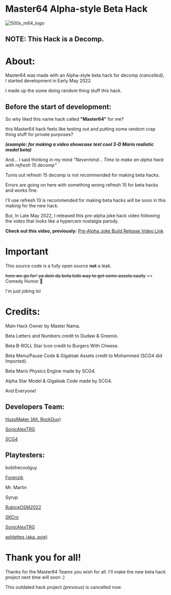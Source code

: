# Master64 Alpha-style Beta Hack
![500x_m64_logo](https://user-images.githubusercontent.com/80534869/198053440-a943ce6d-f9ec-4511-9e38-6aff4c2d984a.png)
## NOTE: This Hack is a Decomp.
# About:
Master64 was made with an Alpha-style beta hack for decomp _(cancelled)_, I started development in Early May 2022.

I made up the some doing random thing stuff this hack.
## Before the start of development:

So why liked this name hack called **"Master64"**
for me?

this Master64 hack feels like testing out and putting some random crap thing stuff
for private purposes?

_**(example: for making a video showcase test cool 3-D	 Mario realistic model beta)**_


And... I said thinking in my mind _"Nevermind... Time to make an alpha hack with refresh 15 decomp"_


Turns out refresh 15 decomp is 
not recommended for making beta hacks.

Errors are going on here with
something wrong refresh 15 for beta hacks
and works fine.


I'll use refresh 13 is recommended for
making beta hacks will be soon
in this making for the new hack.

But, In Late May 2022, I released this pre-alpha joke hack video following the video that looks like a hypercam nostalgia parody.

**Check out this video, previously:** [Pre-Alpha Joke Build Release Video Link](https://youtu.be/nBZMgU5N6u8)
# Important
This source code is a fully open source **not** a leak.

~~here we go for' ya doin da beta kids way to get some assets easily~~ << Comedy Humor :troll:

I'm just joking lol
# Credits:
Main Hack Owner by Master Nama.

Beta Letters and Numbers credit to Dudaw & Greenio.

Beta B-ROLL Star Icon credit to Burgers With Cheese.

Beta Menu/Pause Code & Gigaleak Assets credit to Mohammed (SCG4 did Imported).

Beta Mario Physics Engine made by SCG4.

Alpha Star Model & Gigaleak Code made by SCG4.

And Everyone!
## Developers Team:
[HussMaker (Alt. RockGuy)](https://www.youtube.com/channel/UCRNRDN_KqBwaLgyggCJeBKQ)

[SonicAlexTRG](https://www.youtube.com/channel/UCc_9wpTM1bqX4_OVKkKzDMQ)

[SCG4](https://www.youtube.com/channel/UC8lqiNrV3XHMyKLls87n5og)
## Playtesters:
bobthecoolguy

[Forenzik](https://www.youtube.com/channel/UCPL1dq9HImdQQDRtocYt3tQ)

Mr. Martin

Syrup

[RubiceOSM2022](https://www.youtube.com/channel/UCsY-c5mJYWnK6PhrkHqPwig)

[SKCro](https://www.youtube.com/channel/UCdJXIQVOSgN7DnG8AQTaL3A)

[SonicAlexTRG](https://www.youtube.com/channel/UCc_9wpTM1bqX4_OVKkKzDMQ)

[ashlettes (aka. avie)](https://www.youtube.com/channel/UCnZS-9XXoBu0xkN7CFeRumQ)
# Thank you for all!
Thanks for the Master64 Teams you wish for all. I'll make the new beta hack project next time will soon :)

This outdated hack project _(previous)_ is cancelled now.
